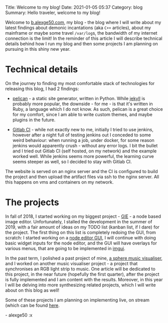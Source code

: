 Title:  Welcome to my blog!
Date: 2021-01-05 05:37
Category: blog
Summary: Hello traveler, welcome to my blog!

Welcome to [b.alexge50.com](https://b.alexge50.com), my blog - the blog where 
I will write about my latest findings about demonic incantations (aka `C++` articles), about my mainframe
or maybe some travel `/var/log`s, the bandwidth of my internet connection is the limit!
In the reminder of this article I will describe technical details behind how I run my blog and 
then some projects I am planning on pursuing in this shiny new year. 

# Technical details
On the journey to finding my most comfortable stack of technologies for releasing this blog, I had 2 findings:

* [pelican](https://blog.getpelican.com/) - a static site generator, written in Python. 
While [jekyll](https://jekyllrb.com/) is probably more popular, the downside - for me - is that it's written in Ruby, a language which I do not know. 
As such, pelican is a great choice for my comfort, since I am able to write custom themes, and maybe plugins in the future.

* [Gitlab CI](https://docs.gitlab.com/ee/ci/) - while not exactly new to me, initially I tried to use jenkins, 
however after a night full of testing jenkins out I conceded to some weird behaviour: when running a job, under docker, 
for some reason jenkins would apparently crush - without any error logs. 
I bit the bullet and I tried out Gitlab CI (self hosted, on my network) and the example worked well. 
While jenkins seems more powerful, the learning curve seems steeper as well, so I decided to stay with Gitlab CI.

The website is served on an nginx server and the CI is configured to build the project 
and then upload the artifact files via ssh to the nginx server. 
All this happens on vms and containers on my network.

# The projects
In fall of 2018, I started working on my biggest project - [GIE](https://github.com/alexge50/gie) - a node based image editor. 
Unfortunately, I stalled the development in the summer of 2019, 
with a fair amount of ideas on my TODO list (kanban list, if I dare) for the project. 
The first thing on this list is completely redoing the GUI, from scratch: 
I started working on a [node editor GUI](https://github.com/alexge50/NodeEditor), 
I will continue with doing basic widget inputs for the node editor, and the GUI will have overlays for various menus, 
that are going to be implemented in [imgui](https://github.com/ocornut/imgui).

In the past term, I polished a past project of mine, [a sphere music visualiser](https://www.youtube.com/watch?v=QCSV2f6JyZw),
and I worked on another music visualiser project - a project that synchronises an RGB light strip to music. 
One article will be dedicated to this project, in the near future (hopefully the first quarter), 
after the project is fully implemented and I am content with the results. 
Moreover, in this year I will be delving into more synthesizing related projects, 
which I will write about on this blog as well!

Some of these projects I am planning on implementing live, 
on stream (which can be found [here](https://www.twitch.tv/alexge50).

\- alexge50 :x
